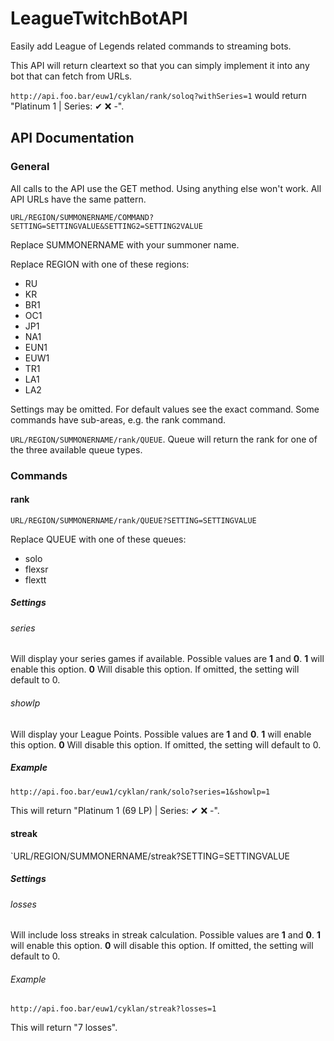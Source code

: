 # LeagueTwitchBotAPI

Easily add League of Legends related commands to streaming bots.

This API will return cleartext so that you can simply implement it into any bot that can fetch from URLs.

`http://api.foo.bar/euw1/cyklan/rank/soloq?withSeries=1` would return "Platinum 1 | Series: ✔ ❌ -".

## API Documentation

### General

All calls to the API use the GET method. Using anything else won't work.
All API URLs have the same pattern.

`URL/REGION/SUMMONERNAME/COMMAND?SETTING=SETTINGVALUE&SETTING2=SETTING2VALUE`

Replace SUMMONERNAME with your summoner name.

Replace REGION with one of these regions:

- RU
- KR
- BR1
- OC1
- JP1
- NA1
- EUN1
- EUW1
- TR1
- LA1
- LA2

Settings may be omitted. For default values see the exact command. Some commands have sub-areas, e.g. the rank command.

`URL/REGION/SUMMONERNAME/rank/QUEUE`. Queue will return the rank for one of the three available queue types.

### Commands

#### rank

`URL/REGION/SUMMONERNAME/rank/QUEUE?SETTING=SETTINGVALUE`

Replace QUEUE with one of these queues:

- solo
- flexsr
- flextt

##### Settings

###### series

Will display your series games if available. Possible values are **1** and **0**. **1** will enable this option. **0** Will disable this option. If omitted, the setting will default to 0.

###### showlp

Will display your League Points. Possible values are **1** and **0**. **1** will enable this option. **0** Will disable this option. If omitted, the setting will default to 0.

##### Example

`http://api.foo.bar/euw1/cyklan/rank/solo?series=1&showlp=1`

This will return "Platinum 1 (69 LP) | Series: ✔ ❌ -".

#### streak

`URL/REGION/SUMMONERNAME/streak?SETTING=SETTINGVALUE

##### Settings

###### losses

Will include loss streaks in streak calculation. Possible values are **1** and **0**. **1** will enable this option. **0** will disable this option. If omitted, the setting will default to 0.

###### Example

`http://api.foo.bar/euw1/cyklan/streak?losses=1`

This will return "7 losses".
